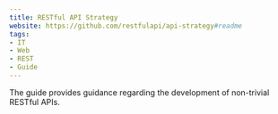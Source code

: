 ```yaml
---
title: RESTful API Strategy
website: https://github.com/restfulapi/api-strategy#readme
tags:
- IT
- Web
- REST
- Guide
---
```


The guide provides guidance regarding the development of non-trivial RESTful APIs.
